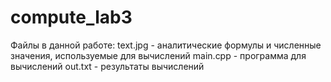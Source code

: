 # compute_lab3

Файлы в данной работе:
text.jpg - аналитические формулы и численные значения, используемые для вычислений
main.cpp - программа для вычислений
out.txt - результаты вычислений
